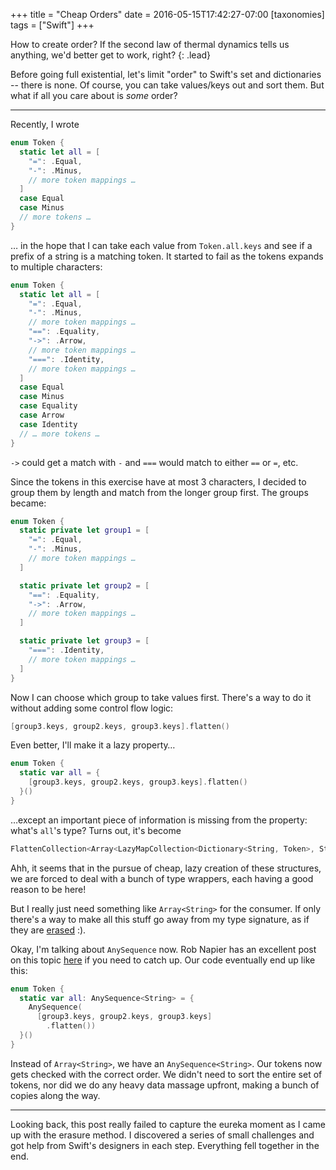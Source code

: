 +++
title = "Cheap Orders"
date = 2016-05-15T17:42:27-07:00
[taxonomies]
tags = ["Swift"]
+++

How to create order? If the second law of thermal dynamics tells us anything,
we'd better get to work, right?
{: .lead}

Before going full existential, let's limit "order" to Swift's set and
dictionaries -- there is none. Of course, you can take values/keys out and
sort them. But what if all you care about is *some* order?

<hr />

Recently, I wrote

```swift
enum Token {
  static let all = [
    "=": .Equal,
    "-": .Minus,
    // more token mappings …
  ]
  case Equal
  case Minus
  // more tokens …
}
```

… in the hope that I can take each value from `Token.all.keys` and see if
a prefix of a string is a matching token. It started to fail as the tokens
expands to multiple characters:

```swift
enum Token {
  static let all = [
    "=": .Equal,
    "-": .Minus,
    // more token mappings …
    "==": .Equality,
    "->": .Arrow,
    // more token mappings …
    "===": .Identity,
    // more token mappings …
  ]
  case Equal
  case Minus
  case Equality
  case Arrow
  case Identity
  // … more tokens …
}
```

`->` could get a match with `-` and `===` would match to either `==` or `=`,
etc.

Since the tokens in this exercise have at most 3 characters, I decided to
group them by length and match from the longer group first. The groups became:

```swift
enum Token {
  static private let group1 = [
    "=": .Equal,
    "-": .Minus,
    // more token mappings …
  ]

  static private let group2 = [
    "==": .Equality,
    "->": .Arrow,
    // more token mappings …
  ]

  static private let group3 = [
    "===": .Identity,
    // more token mappings …
  ]
}
```

Now I can choose which group to take values first. There's a way to do it
without adding some control flow logic:

```swift
[group3.keys, group2.keys, group3.keys].flatten()
```

Even better, I'll make it a lazy property…

```swift
enum Token {
  static var all = {
    [group3.keys, group2.keys, group3.keys].flatten()
  }()
}
```

…except an important piece of information is missing from the property: what's
`all`'s type? Turns out, it's become

```swift
FlattenCollection<Array<LazyMapCollection<Dictionary<String, Token>, String>>>
```

Ahh, it seems that in the pursue of cheap, lazy creation of these structures,
we are forced to deal with a bunch of type wrappers, each having a good reason
to be here!

But I really just need something like `Array<String>` for the consumer. If
only there's a way to make all this stuff go away from my type signature, as
if they are [erased](http://robnapier.net/erasure) :).

Okay, I'm talking about `AnySequence` now. Rob Napier has an excellent post on
this topic [here](http://robnapier.net/erasure) if you need to catch up. Our
code eventually end up like this:

```swift
enum Token {
  static var all: AnySequence<String> = {
    AnySequence(
      [group3.keys, group2.keys, group3.keys]
        .flatten())
  }()
}
```

Instead of `Array<String>`, we have an `AnySequence<String>`. Our tokens now
gets checked with the correct order. We didn't need to sort the entire set of
tokens, nor did we do any heavy data massage upfront, making a bunch of copies
along the way.

<hr />

Looking back, this post really failed to capture the eureka moment as I came
up with the erasure method. I discovered a series of small challenges and got
help from Swift's designers in each step. Everything fell together in the end.
